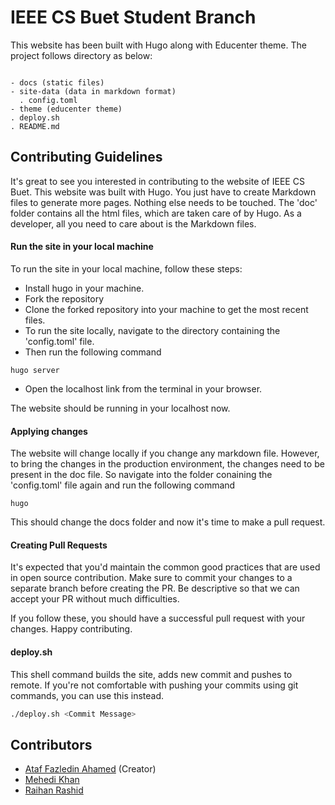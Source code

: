 # IEEE CS Buet Student Branch

This website has been built with Hugo along with Educenter theme. The project follows directory as below:

```

- docs (static files)
- site-data (data in markdown format)
  . config.toml
- theme (educenter theme)
. deploy.sh
. README.md

```


## Contributing Guidelines

It's great to see you interested in contributing to the website of IEEE CS Buet. This website was built with Hugo. You just have to create Markdown files to generate more pages. Nothing else needs to be touched. The 'doc' folder contains all the html files, which are taken care of by Hugo. As a developer, all you need to care about is the Markdown files.

#### Run the site in your local machine
To run the site in your local machine, follow these steps:

- Install hugo in your machine.
- Fork the repository
- Clone the forked repository into your machine to get the most recent files.
- To run the site locally, navigate to the directory containing the 'config.toml' file.
- Then run the following command
```
hugo server
```
- Open the localhost link from the terminal in your browser.

The website should be running in your localhost now.

#### Applying changes
The website will change locally if you change any markdown file. However, to bring the changes in the production environment,
the changes need to be present in the doc file. So navigate into the folder conaining the 'config.toml' file again and run the following command
```
hugo
```

This should change the docs folder and now it's time to make a pull request.

#### Creating Pull Requests
It's expected that you'd maintain the common good practices that are used in open source contribution.
Make sure to commit your changes to a separate branch before creating the PR. Be descriptive so that we can accept your
PR without much difficulties. 

If you follow these, you should have a successful pull request with your changes. Happy contributing.

#### deploy.sh
This shell command builds the site, adds new commit and pushes to remote. If you're not comfortable with pushing your commits
using git commands, you can use this instead.

```sh
./deploy.sh <Commit Message>
```

## Contributors
- [Ataf Fazledin Ahamed](https://github.com/fazledyn) (Creator)
- [Mehedi Khan](https://github.com/mehedikhan72)
- [Raihan Rashid](https://github.com/raihanrsd)

